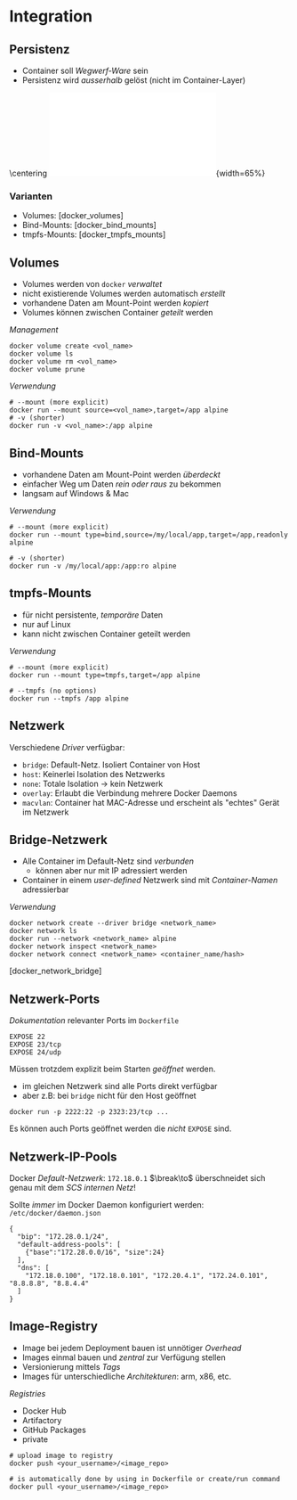 Integration
===========


Persistenz
----------

* Container soll *Wegwerf-Ware* sein
* Persistenz wird *ausserhalb* gelöst (nicht im Container-Layer)

\centering
![docker_mounts](images/docker_storage.pdf){width=65%}

### Varianten

* Volumes: [docker_volumes]
* Bind-Mounts: [docker_bind_mounts]
* tmpfs-Mounts: [docker_tmpfs_mounts]


Volumes
-------

* Volumes werden von `docker` *verwaltet*
* nicht existierende Volumes werden automatisch *erstellt*
* vorhandene Daten am Mount-Point werden *kopiert*
* Volumes können zwischen Container *geteilt* werden

*Management*

~~~ {.bash}
docker volume create <vol_name>
docker volume ls
docker volume rm <vol_name>
docker volume prune
~~~

*Verwendung*

~~~ {.bash}
# --mount (more explicit)
docker run --mount source=<vol_name>,target=/app alpine
# -v (shorter)
docker run -v <vol_name>:/app alpine
~~~


Bind-Mounts
-----------

* vorhandene Daten am Mount-Point werden *überdeckt*
* einfacher Weg um Daten *rein oder raus* zu bekommen
* langsam auf Windows & Mac

*Verwendung*

~~~ {.bash}
# --mount (more explicit)
docker run --mount type=bind,source=/my/local/app,target=/app,readonly alpine

# -v (shorter)
docker run -v /my/local/app:/app:ro alpine
~~~


tmpfs-Mounts
------------

* für nicht persistente, *temporäre* Daten
* nur auf Linux
* kann nicht zwischen Container geteilt werden

*Verwendung*

~~~ {.bash}
# --mount (more explicit)
docker run --mount type=tmpfs,target=/app alpine

# --tmpfs (no options)
docker run --tmpfs /app alpine
~~~


Netzwerk
--------

Verschiedene *Driver* verfügbar:

* `bridge`: Default-Netz. Isoliert Container von Host
* `host`: Keinerlei Isolation des Netzwerks
* `none`: Totale Isolation $\to$ kein Netzwerk
* `overlay`: Erlaubt die Verbindung mehrere Docker Daemons
* `macvlan`: Container hat MAC-Adresse und erscheint als "echtes" Gerät im Netzwerk



Bridge-Netzwerk
---------------

* Alle Container im Default-Netz sind *verbunden*
  * können aber nur mit IP adressiert werden
* Container in einem *user-defined* Netzwerk sind mit *Container-Namen* adressierbar

*Verwendung*

~~~ {.bash}
docker network create --driver bridge <network_name>
docker network ls
docker run --network <network_name> alpine
docker network inspect <network_name>
docker network connect <network_name> <container_name/hash>
~~~

[docker_network_bridge]


Netzwerk-Ports
--------------

*Dokumentation* relevanter Ports im `Dockerfile`

~~~ {.dockerfile}
EXPOSE 22
EXPOSE 23/tcp
EXPOSE 24/udp
~~~

Müssen trotzdem explizit beim Starten *geöffnet* werden.

* im gleichen Netzwerk sind alle Ports direkt verfügbar
* aber z.B: bei `bridge` nicht für den Host geöffnet

~~~ {.bash}
docker run -p 2222:22 -p 2323:23/tcp ...
~~~

Es können auch Ports geöffnet werden die *nicht* `EXPOSE` sind.


Netzwerk-IP-Pools
-----------------

Docker *Default-Netzwerk*: `172.18.0.1`
$\break\to$ überschneidet sich genau mit dem *SCS internen Netz*!
  
Sollte *immer* im Docker Daemon konfiguriert werden: `/etc/docker/daemon.json`

~~~ {.json}
{
  "bip": "172.28.0.1/24",
  "default-address-pools": [
    {"base":"172.28.0.0/16", "size":24}
  ],
  "dns": [
    "172.18.0.100", "172.18.0.101", "172.20.4.1", "172.24.0.101", "8.8.8.8", "8.8.4.4"
  ]
}
~~~


Image-Registry
--------------

* Image bei jedem Deployment bauen ist unnötiger *Overhead*
* Images einmal bauen und *zentral* zur Verfügung stellen
* Versionierung mittels *Tags*
* Images für unterschiedliche *Architekturen*: arm, x86, etc.

*Registries*

* Docker Hub
* Artifactory
* GitHub Packages
* private

~~~ {.bash}
# upload image to registry
docker push <your_username>/<image_repo>

# is automatically done by using in Dockerfile or create/run command
docker pull <your_username>/<image_repo>
~~~
